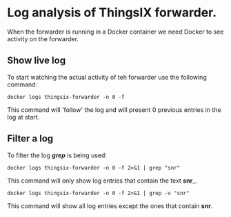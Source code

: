 # Log analysis of ThingsIX forwarder. 
When the forwarder is running in a Docker container we need Docker to see activity on the forwarder.

## Show live log
To start watching the actual activity of teh forwarder use the following command: 
```
docker logs thingsix-forwarder -n 0 -f

```
This command will 'follow' the log and will present 0 previous entries in the log at start. 

## Filter a log
To filter the log ***grep*** is being used:
```
docker logs thingsix-forwarder -n 0 -f 2>&1 | grep "snr"
```
This command will only show log entries that contain the text __snr___.

```
docker logs thingsix-forwarder -n 0 -f 2>&1 | grep -v "snr"
```
This command will show all log entries except the ones that contain __snr__.

